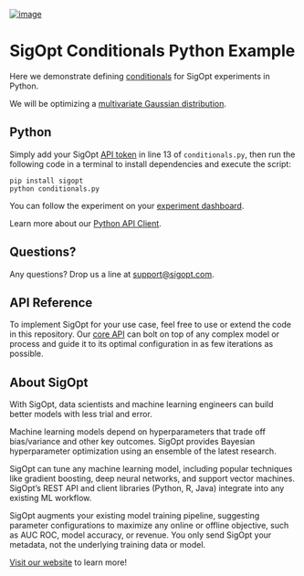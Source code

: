 [![image](https://sigopt.com/static/img/SigOpt_logo_horiz.png?raw=true)](https://sigopt.com)

# SigOpt Conditionals Python Example

Here we demonstrate defining [conditionals](https://sigopt.com/docs/overview/conditionals) for SigOpt experiments in Python.

We will be optimizing a [multivariate Gaussian distribution](https://en.wikipedia.org/wiki/Multivariate_normal_distribution).

## Python
Simply add your SigOpt [API token](https://sigopt.com/docs/overview/authentication) in line 13 of `conditionals.py`, then run the following code in a terminal to install dependencies and execute the script:

```
pip install sigopt
python conditionals.py
```

You can follow the experiment on your [experiment dashboard](https://sigopt.com/experiments).

Learn more about our [Python API Client](https://sigopt.com/docs/overview/python).

## Questions?
Any questions? Drop us a line at [support@sigopt.com](mailto:support@sigopt.com).

## API Reference
To implement SigOpt for your use case, feel free to use or extend the code in this repository. Our [core API](https://sigopt.com/docs) can bolt on top of any complex model or process and guide it to its optimal configuration in as few iterations as possible.

## About SigOpt

With SigOpt, data scientists and machine learning engineers can build better models with less trial and error.

Machine learning models depend on hyperparameters that trade off bias/variance and other key outcomes. SigOpt provides Bayesian hyperparameter optimization using an ensemble of the latest research.

SigOpt can tune any machine learning model, including popular techniques like gradient boosting, deep neural networks, and support vector machines. SigOpt’s REST API and client libraries (Python, R, Java) integrate into any existing ML workflow.

SigOpt augments your existing model training pipeline, suggesting parameter configurations to maximize any online or offline objective, such as AUC ROC, model accuracy, or revenue. You only send SigOpt your metadata, not the underlying training data or model.

[Visit our website](https://sigopt.com) to learn more!
